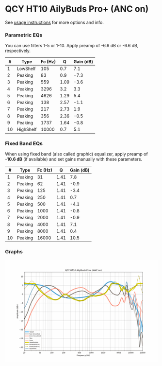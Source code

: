 # QCY HT10 AilyBuds Pro+ (ANC on)
See [usage instructions](https://github.com/jaakkopasanen/AutoEq#usage) for more options and info.

### Parametric EQs
You can use filters 1-5 or 1-10. Apply preamp of -6.6 dB or -6.6 dB, respectively.

|   # | Type      |   Fc (Hz) |    Q |   Gain (dB) |
|-----|-----------|-----------|------|-------------|
|   1 | LowShelf  |       105 | 0.7  |         7.1 |
|   2 | Peaking   |        83 | 0.9  |        -7.3 |
|   3 | Peaking   |       559 | 1.09 |        -3.6 |
|   4 | Peaking   |      3296 | 3.2  |         3.3 |
|   5 | Peaking   |      4626 | 1.29 |         5.4 |
|   6 | Peaking   |       138 | 2.57 |        -1.1 |
|   7 | Peaking   |       217 | 2.73 |         1.9 |
|   8 | Peaking   |       356 | 2.36 |        -0.5 |
|   9 | Peaking   |      1737 | 1.64 |        -0.8 |
|  10 | HighShelf |     10000 | 0.7  |         5.1 |

### Fixed Band EQs
When using fixed band (also called graphic) equalizer, apply preamp of **-10.6 dB** (if available) and set gains manually with these parameters.

|   # | Type    |   Fc (Hz) |    Q |   Gain (dB) |
|-----|---------|-----------|------|-------------|
|   1 | Peaking |        31 | 1.41 |         7.8 |
|   2 | Peaking |        62 | 1.41 |        -0.9 |
|   3 | Peaking |       125 | 1.41 |        -3.4 |
|   4 | Peaking |       250 | 1.41 |         0.7 |
|   5 | Peaking |       500 | 1.41 |        -4.1 |
|   6 | Peaking |      1000 | 1.41 |        -0.8 |
|   7 | Peaking |      2000 | 1.41 |        -0.9 |
|   8 | Peaking |      4000 | 1.41 |         7.1 |
|   9 | Peaking |      8000 | 1.41 |         0.4 |
|  10 | Peaking |     16000 | 1.41 |        10.5 |

### Graphs
![](./QCY%20HT10%20AilyBuds%20Pro+%20(ANC%20on).png)
